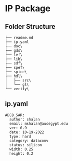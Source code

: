 # IP Package 
## Folder Structure
```
├── readme.md
├── ip.yaml
├── doc\
├── gds\
├── lef\
├── lib\ 
├── sdf\
├── spef\
├── spice\
├── hdl\ 
│   ├── src\
│   └── gl\
└── verify\
```
## ip.yaml
```
ADC8_SAR:
  author: shalan
  email: mshalan@aucegypt.edu
  ver: 0.9
  date: 10-19-2022
  type: hard
  category: dataconv
  status: silicon
  width: 0.25
  height: 0.2
  
```
